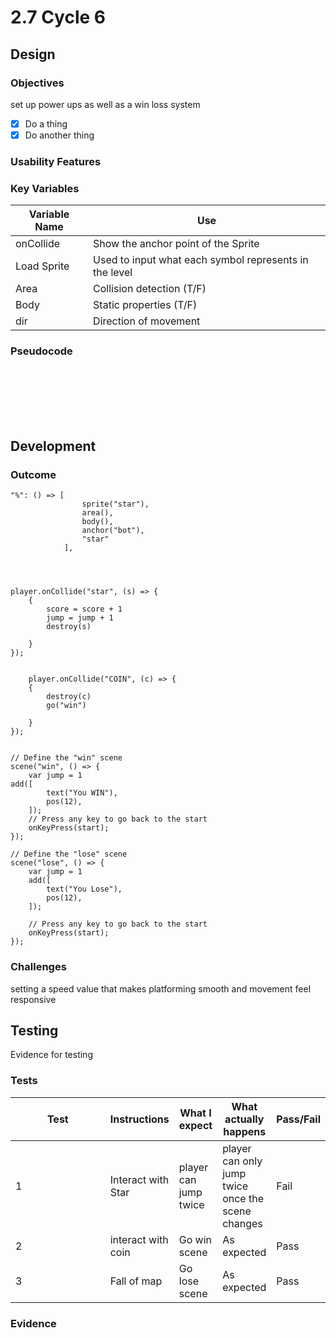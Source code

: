 # 2.7 Cycle 6

## Design

### Objectives

set up power ups as well as a win loss system

* [x] Do a thing
* [x] Do another thing

### Usability Features

### Key Variables

| Variable Name | Use                                                    |
| ------------- | ------------------------------------------------------ |
| onCollide     | Show the anchor point of the Sprite                    |
| Load Sprite   | Used to input what each symbol represents in the level |
| Area          | Collision detection (T/F)                              |
| Body          | Static properties (T/F)                                |
| dir           | Direction of movement                                  |

### Pseudocode

```




  
  
```

## Development&#x20;

### Outcome

```
"%": () => [
                sprite("star"),
                area(),
                body(),
                anchor("bot"),
                "star"
            ],        




player.onCollide("star", (s) => {
    {
        score = score + 1
        jump = jump + 1
        destroy(s)
       
    }
});


    player.onCollide("COIN", (c) => {
    {
        destroy(c)
        go("win")
       
    }
});
            
            
// Define the "win" scene
scene("win", () => {
    var jump = 1
add([
        text("You WIN"),
        pos(12),
    ]);
    // Press any key to go back to the start
    onKeyPress(start);
});

// Define the "lose" scene
scene("lose", () => {
    var jump = 1
    add([
        text("You Lose"),
        pos(12),
    ]);

    // Press any key to go back to the start
    onKeyPress(start);
});
```

### Challenges

setting a speed value that makes platforming smooth and movement feel responsive

## Testing

Evidence for testing

### Tests

<table data-full-width="true"><thead><tr><th width="136">Test</th><th>Instructions</th><th>What I expect</th><th>What actually happens</th><th>Pass/Fail</th></tr></thead><tbody><tr><td>1</td><td>Interact with Star</td><td>player can jump twice</td><td>player can only jump twice once the scene changes</td><td>Fail</td></tr><tr><td>2</td><td>interact with coin</td><td>Go win scene</td><td>As expected</td><td>Pass</td></tr><tr><td>3</td><td>Fall of map </td><td>Go lose scene </td><td>As expected</td><td>Pass</td></tr></tbody></table>

### Evidence

